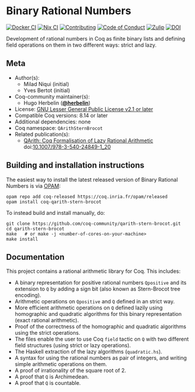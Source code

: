 <!---
This file was generated from `meta.yml`, please do not edit manually.
Follow the instructions on https://github.com/coq-community/templates to regenerate.
--->
# Binary Rational Numbers

[![Docker CI][docker-action-shield]][docker-action-link]
[![Nix CI][nix-action-shield]][nix-action-link]
[![Contributing][contributing-shield]][contributing-link]
[![Code of Conduct][conduct-shield]][conduct-link]
[![Zulip][zulip-shield]][zulip-link]
[![DOI][doi-shield]][doi-link]

[docker-action-shield]: https://github.com/coq-community/qarith-stern-brocot/workflows/Docker%20CI/badge.svg?branch=master
[docker-action-link]: https://github.com/coq-community/qarith-stern-brocot/actions?query=workflow:"Docker%20CI"

[nix-action-shield]: https://github.com/coq-community/qarith-stern-brocot/workflows/Nix%20CI/badge.svg?branch=master
[nix-action-link]: https://github.com/coq-community/qarith-stern-brocot/actions?query=workflow:"Nix%20CI"

[contributing-shield]: https://img.shields.io/badge/contributions-welcome-%23f7931e.svg
[contributing-link]: https://github.com/coq-community/manifesto/blob/master/CONTRIBUTING.md

[conduct-shield]: https://img.shields.io/badge/%E2%9D%A4-code%20of%20conduct-%23f15a24.svg
[conduct-link]: https://github.com/coq-community/manifesto/blob/master/CODE_OF_CONDUCT.md

[zulip-shield]: https://img.shields.io/badge/chat-on%20zulip-%23c1272d.svg
[zulip-link]: https://coq.zulipchat.com/#narrow/stream/237663-coq-community-devs.20.26.20users


[doi-shield]: https://zenodo.org/badge/DOI/10.1007/978-3-540-24849-1_20.svg
[doi-link]: https://doi.org/10.1007/978-3-540-24849-1_20

Development of rational numbers in Coq as finite binary lists and defining
field operations on them in two different ways: strict and lazy.


## Meta

- Author(s):
  - Milad Niqui (initial)
  - Yves Bertot (initial)
- Coq-community maintainer(s):
  - Hugo Herbelin ([**@herbelin**](https://github.com/herbelin))
- License: [GNU Lesser General Public License v2.1 or later](LICENSE)
- Compatible Coq versions: 8.14 or later
- Additional dependencies: none
- Coq namespace: `QArithSternBrocot`
- Related publication(s):
  - [QArith: Coq Formalisation of Lazy Rational Arithmetic](https://hal.inria.fr/inria-00077041) doi:[10.1007/978-3-540-24849-1_20](https://doi.org/10.1007/978-3-540-24849-1_20)

## Building and installation instructions

The easiest way to install the latest released version of Binary Rational Numbers
is via [OPAM](https://opam.ocaml.org/doc/Install.html):

```shell
opam repo add coq-released https://coq.inria.fr/opam/released
opam install coq-qarith-stern-brocot
```

To instead build and install manually, do:

``` shell
git clone https://github.com/coq-community/qarith-stern-brocot.git
cd qarith-stern-brocot
make   # or make -j <number-of-cores-on-your-machine> 
make install
```


## Documentation

This project contains a rational arithmetic library for Coq. This includes:

- A binary representation for positive rational numbers `Qpositive` and its
  extension to `Q` by adding a sign bit (also known as Stern-Brocot
  tree encoding).
- Arithmetic operations on `Qpositive` and `Q` defined in an strict way.
- More efficient arithmetic operations on `Q` defined lazily using
  homographic and quadratic algorithms for this binary representation
  (exact rational arithmetic).
- Proof of the correctness of the homographic and quadratic algorithms
  using the strict operations.
- The files enable the user to use Coq `field` tactic on `Q` with two
  different field structures (using strict or lazy operations).
- The Haskell extraction of the lazy algorithms (`quadratic.hs`).
- A syntax for using the rational numbers as pair of integers, and writing
  simple arithmetic operations on them.
- A proof of irrationality of the square root of 2.
- A proof that `Q` is Archimedean.
- A proof that `Q` is countable.

